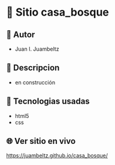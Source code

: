 # :name_badge: Sitio casa_bosque

## :man: Autor
- Juan I. Juambeltz

## :newspaper: Descripcion 
- en construcción

## 🧠 Tecnologias usadas
- html5
- css

## 🌐 Ver sitio en vivo
https://juambeltz.github.io/casa_bosque/
